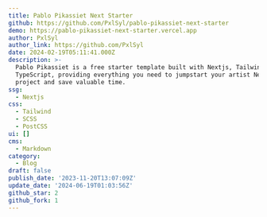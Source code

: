 ```yaml
---
title: Pablo Pikassiet Next Starter
github: https://github.com/PxlSyl/pablo-pikassiet-next-starter
demo: https://pablo-pikassiet-next-starter.vercel.app
author: PxlSyl
author_link: https://github.com/PxlSyl
date: 2024-02-19T05:11:41.000Z
description: >-
  Pablo Pikassiet is a free starter template built with Nextjs, TailwindCSS &
  TypeScript, providing everything you need to jumpstart your artist Next
  project and save valuable time.
ssg:
  - Nextjs
css:
  - Tailwind
  - SCSS
  - PostCSS
ui: []
cms:
  - Markdown
category:
  - Blog
draft: false
publish_date: '2023-11-20T13:07:09Z'
update_date: '2024-06-19T01:03:56Z'
github_star: 2
github_fork: 1
---
```


